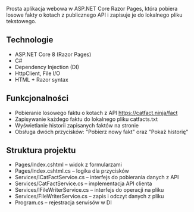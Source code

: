 Prosta aplikacja webowa w ASP.NET Core Razor Pages, która pobiera losowe fakty o kotach z publicznego API i zapisuje je do lokalnego pliku tekstowego.

## Technologie
- ASP.NET Core 8 (Razor Pages)
- C#
- Dependency Injection (DI)
- HttpClient, File I/O
- HTML + Razor syntax

## Funkcjonalności
- Pobieranie losowego faktu o kotach z API https://catfact.ninja/fact
- Zapisywanie każdego faktu do lokalnego pliku catfacts.txt
- Wyświetlanie historii zapisanych faktów na stronie
- Obsługa dwóch przycisków: "Pobierz nowy fakt" oraz "Pokaż historię"

## Struktura projektu
- Pages/Index.cshtml – widok z formularzami
- Pages/Index.cshtml.cs – logika dla przycisków
- Services/ICatFactService.cs – interfejs do pobierania danych z API
- Services/CatFactService.cs – implementacja API clienta
- Services/IFileWriterService.cs – interfejs do operacji na pliku
- Services/FileWriterService.cs – zapis i odczyt danych z pliku
- Program.cs – rejestracja serwisów w DI
